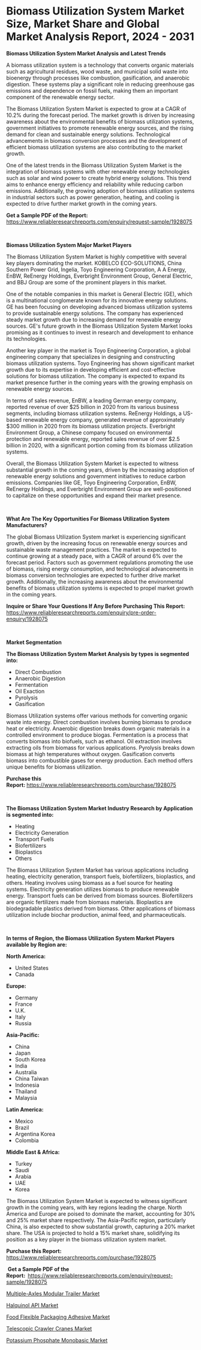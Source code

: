 <p><h1>Biomass Utilization System Market Size, Market Share and Global Market Analysis Report, 2024 - 2031</h1></p><p><strong>Biomass Utilization System Market Analysis and Latest Trends</strong></p>
<p><p>A biomass utilization system is a technology that converts organic materials such as agricultural residues, wood waste, and municipal solid waste into bioenergy through processes like combustion, gasification, and anaerobic digestion. These systems play a significant role in reducing greenhouse gas emissions and dependence on fossil fuels, making them an important component of the renewable energy sector.</p><p>The Biomass Utilization System Market is expected to grow at a CAGR of 10.2% during the forecast period. The market growth is driven by increasing awareness about the environmental benefits of biomass utilization systems, government initiatives to promote renewable energy sources, and the rising demand for clean and sustainable energy solutions. Technological advancements in biomass conversion processes and the development of efficient biomass utilization systems are also contributing to the market growth.</p><p>One of the latest trends in the Biomass Utilization System Market is the integration of biomass systems with other renewable energy technologies such as solar and wind power to create hybrid energy solutions. This trend aims to enhance energy efficiency and reliability while reducing carbon emissions. Additionally, the growing adoption of biomass utilization systems in industrial sectors such as power generation, heating, and cooling is expected to drive further market growth in the coming years.</p></p>
<p><strong>Get a Sample PDF of the Report:&nbsp;</strong> <a href="https://www.reliableresearchreports.com/enquiry/request-sample/1928075">https://www.reliableresearchreports.com/enquiry/request-sample/1928075</a></p>
<p>&nbsp;</p>
<p><strong>Biomass Utilization System Major Market Players</strong></p>
<p><p>The Biomass Utilization System Market is highly competitive with several key players dominating the market. KOBELCO ECO-SOLUTIONS, China Southern Power Grid, Ingelia, Toyo Engineering Corporation, A A Energy, EnBW, ReEnergy Holdings, Everbright Environment Group, General Electric, and BBJ Group are some of the prominent players in this market.</p><p>One of the notable companies in this market is General Electric (GE), which is a multinational conglomerate known for its innovative energy solutions. GE has been focusing on developing advanced biomass utilization systems to provide sustainable energy solutions. The company has experienced steady market growth due to increasing demand for renewable energy sources. GE's future growth in the Biomass Utilization System Market looks promising as it continues to invest in research and development to enhance its technologies.</p><p>Another key player in the market is Toyo Engineering Corporation, a global engineering company that specializes in designing and constructing biomass utilization systems. Toyo Engineering has shown significant market growth due to its expertise in developing efficient and cost-effective solutions for biomass utilization. The company is expected to expand its market presence further in the coming years with the growing emphasis on renewable energy sources.</p><p>In terms of sales revenue, EnBW, a leading German energy company, reported revenue of over $25 billion in 2020 from its various business segments, including biomass utilization systems. ReEnergy Holdings, a US-based renewable energy company, generated revenue of approximately $300 million in 2020 from its biomass utilization projects. Everbright Environment Group, a Chinese company focused on environmental protection and renewable energy, reported sales revenue of over $2.5 billion in 2020, with a significant portion coming from its biomass utilization systems.</p><p>Overall, the Biomass Utilization System Market is expected to witness substantial growth in the coming years, driven by the increasing adoption of renewable energy solutions and government initiatives to reduce carbon emissions. Companies like GE, Toyo Engineering Corporation, EnBW, ReEnergy Holdings, and Everbright Environment Group are well-positioned to capitalize on these opportunities and expand their market presence.</p></p>
<p>&nbsp;</p>
<p><strong>What Are The Key Opportunities For Biomass Utilization System Manufacturers?</strong></p>
<p><p>The global Biomass Utilization System market is experiencing significant growth, driven by the increasing focus on renewable energy sources and sustainable waste management practices. The market is expected to continue growing at a steady pace, with a CAGR of around 6% over the forecast period. Factors such as government regulations promoting the use of biomass, rising energy consumption, and technological advancements in biomass conversion technologies are expected to further drive market growth. Additionally, the increasing awareness about the environmental benefits of biomass utilization systems is expected to propel market growth in the coming years.</p></p>
<p><strong>Inquire or Share Your Questions If Any Before Purchasing This Report:</strong> <a href="https://www.reliableresearchreports.com/enquiry/pre-order-enquiry/1928075">https://www.reliableresearchreports.com/enquiry/pre-order-enquiry/1928075</a></p>
<p>&nbsp;</p>
<p><strong>Market Segmentation</strong></p>
<p><strong>The Biomass Utilization System Market Analysis by types is segmented into:</strong></p>
<p><ul><li>Direct Combustion</li><li>Anaerobic Digestion</li><li>Fermentation</li><li>Oil Exaction</li><li>Pyrolysis</li><li>Gasification</li></ul></p>
<p><p>Biomass Utilization systems offer various methods for converting organic waste into energy. Direct combustion involves burning biomass to produce heat or electricity. Anaerobic digestion breaks down organic materials in a controlled environment to produce biogas. Fermentation is a process that converts biomass into biofuels, such as ethanol. Oil extraction involves extracting oils from biomass for various applications. Pyrolysis breaks down biomass at high temperatures without oxygen. Gasification converts biomass into combustible gases for energy production. Each method offers unique benefits for biomass utilization.</p></p>
<p><strong>Purchase this Report:&nbsp;</strong><a href="https://www.reliableresearchreports.com/purchase/1928075">https://www.reliableresearchreports.com/purchase/1928075</a></p>
<p>&nbsp;</p>
<p><strong>The Biomass Utilization System Market Industry Research by Application is segmented into:</strong></p>
<p><ul><li>Heating</li><li>Electricity Generation</li><li>Transport Fuels</li><li>Biofertilizers</li><li>Bioplastics</li><li>Others</li></ul></p>
<p><p>The Biomass Utilization System Market has various applications including heating, electricity generation, transport fuels, biofertilizers, bioplastics, and others. Heating involves using biomass as a fuel source for heating systems. Electricity generation utilizes biomass to produce renewable energy. Transport fuels can be derived from biomass sources. Biofertilizers are organic fertilizers made from biomass materials. Bioplastics are biodegradable plastics derived from biomass. Other applications of biomass utilization include biochar production, animal feed, and pharmaceuticals.</p></p>
<p>&nbsp;</p>
<p><strong>In terms of Region, the Biomass Utilization System Market Players available by Region are:</strong></p>
<p>
    <p> <strong> North America: </strong>
        <ul>
            <li>United States</li>
            <li>Canada</li>
        </ul>
        </p> 
    <p> <strong> Europe: </strong>
        <ul>
            <li>Germany</li>
            <li>France</li>
            <li>U.K.</li>
            <li>Italy</li>
            <li>Russia</li>
        </ul>
        </p> 
    <p> <strong> Asia-Pacific: </strong>
        <ul>
            <li>China</li>
            <li>Japan</li>
            <li>South Korea</li>
            <li>India</li>
            <li>Australia</li>
            <li>China Taiwan</li>
            <li>Indonesia</li>
            <li>Thailand</li>
            <li>Malaysia</li>
        </ul>
        </p> 
    <p> <strong> Latin America: </strong>
        <ul>
            <li>Mexico</li>
            <li>Brazil</li>
            <li>Argentina Korea</li>
            <li>Colombia</li>
        </ul>
        </p> 
    <p> <strong> Middle East & Africa: </strong>
        <ul>
            <li>Turkey</li>
            <li>Saudi</li>
            <li>Arabia</li>
            <li>UAE</li>
            <li>Korea</li>
        </ul>
    </p>
    </p>
<p><p>The Biomass Utilization System Market is expected to witness significant growth in the coming years, with key regions leading the charge. North America and Europe are poised to dominate the market, accounting for 30% and 25% market share respectively. The Asia-Pacific region, particularly China, is also expected to show substantial growth, capturing a 20% market share. The USA is projected to hold a 15% market share, solidifying its position as a key player in the biomass utilization system market.</p></p>
<p><strong>Purchase this Report: </strong><a href="https://www.reliableresearchreports.com/purchase/1928075">https://www.reliableresearchreports.com/purchase/1928075</a></p>
<p>&nbsp;<strong>Get a Sample PDF of the Report:&nbsp;&nbsp;</strong><a href="https://www.reliableresearchreports.com/enquiry/request-sample/1928075">https://www.reliableresearchreports.com/enquiry/request-sample/1928075</a></p>
<p><strong></strong></p>
<p><p><a href="https://github.com/mancsybtousav/Market-Research-Report-List-1/blob/main/multiple-axles-modular-trailer-market.md">Multiple-Axles Modular Trailer Market</a></p><p><a href="https://cedar-agate-3da.notion.site/Halquinol-API-Market-Size-Reflecting-a-Forecast-Till-2031-Market-By-Type-By-Application-and-By-Geo-fa6c252483dd467ca1d26410d4697178">Halquinol API Market</a></p><p><a href="https://issuu.com/reportprime-2/docs/food-flexible-packaging-adhesive-market-size-2030.">Food Flexible Packaging Adhesive Market</a></p><p><a href="https://github.com/josesg55/Market-Research-Report-List-1/blob/main/telescopic-crawler-cranes-market.md">Telescopic Crawler Cranes Market</a></p><p><a href="https://view.publitas.com/reportprime-1/potassium-phosphate-monobasic-market-with-the-goal-of-estimating-the-market-size-and-future-growth-potential-of-various-market-segments-based-on-component-applications-end-user-and-region/">Potassium Phosphate Monobasic Market</a></p></p>